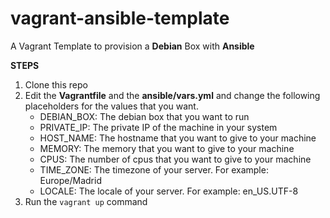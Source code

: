 vagrant-ansible-template
=====================

A Vagrant Template to provision a **Debian** Box with **Ansible**

**STEPS**

 1. Clone this repo
 2. Edit the **Vagrantfile** and the **ansible/vars.yml** and change the following placeholders for the values that you want. 
	- DEBIAN_BOX: The debian box that you want to run
	- PRIVATE_IP: The private IP of the machine in your system
	- HOST_NAME: The hostname that you want to give to your machine
	- MEMORY: The memory that you want to give to your machine
	- CPUS: The number of cpus that you want to give to your machine
	- TIME_ZONE: The timezone of your server. For example: Europe/Madrid
	- LOCALE: The locale of your server. For example: en_US.UTF-8
 3. Run the `vagrant up` command
